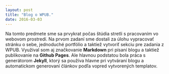 ```yaml
---
layout: post
title: "Blog o WPUB."
date: 2016-03-03
---
```


Na tomto predmete sme sa prvykrat počas štúdia stretli s pracovaním vo webovom prostredí. Na prvom zadaní sme dostali za úlohu vypracovať stránku o sebe, jednoduché portfólio a taktiež vytvoriť sekciu pre zadania z WPUB. Využíval som aj značkovanie **Markdown** pri písaní blogu a taktiež publikovanie na **Github Pages**. Ale hlavnou podstatou bola práca s generátorom **Jekyll**, ktorý sa používa hlavne pri vytváraní blogu a automatickom generovaní článkov podľa vopred vytvorených templatov.
